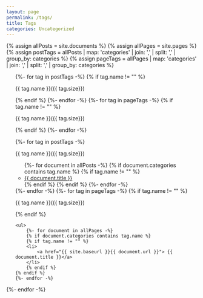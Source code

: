 ```yaml
---
layout: page
permalink: /tags/
title: Tags
categories: Uncategorized
---
```


{% assign allPosts = site.documents %}
{% assign allPages = site.pages %}
{% assign postTags = allPosts | map: 'categories' | join: ','  | split: ','  | group_by: categories %}
{% assign pageTags = allPages | map: 'categories' | join: ','  | split: ','  | group_by: categories %}

<ul class="cloud">
{%- for tag in postTags -%}
{% if tag.name != "" %}
<p data-weight="{{ tag.size }}">{{ tag.name }}({{ tag.size}})</p>
{% endif %}
{%- endfor -%}
{%- for tag in pageTags -%}
{% if tag.name != "" %}
<p data-weight="{{ tag.size }}">{{ tag.name }}({{ tag.size}})</p>
{% endif %}
{%- endfor -%}
</ul>

<ul>
    {%- for tag in postTags -%}
    <p class="btn">{{ tag.name }}({{ tag.size}})</p>
    <ul>
        {%- for document in allPosts -%}
        {% if document.categories contains tag.name %}
        {% if tag.name != "" %}
            <li>
                <a href="{{ site.baseurl }}{{ document.url }}"> {{ document.title }}</a>
            </li>
            {% endif %}
            {% endif %}
        {%- endfor -%}
    </ul>
{%- endfor -%}
{%- for tag in pageTags -%}
    {% if tag.name != "" %}
        <p class="btn">{{ tag.name }}({{ tag.size}})</p>
    {% endif %}

    <ul>
        {%- for document in allPages -%}
        {% if document.categories contains tag.name %}
        {% if tag.name != "" %}
        <li>
            <a href="{{ site.baseurl }}{{ document.url }}"> {{ document.title }}</a>
        </li>
        {% endif %}
    {% endif %}
    {%- endfor -%}
</ul>
{%- endfor -%}
</ul>